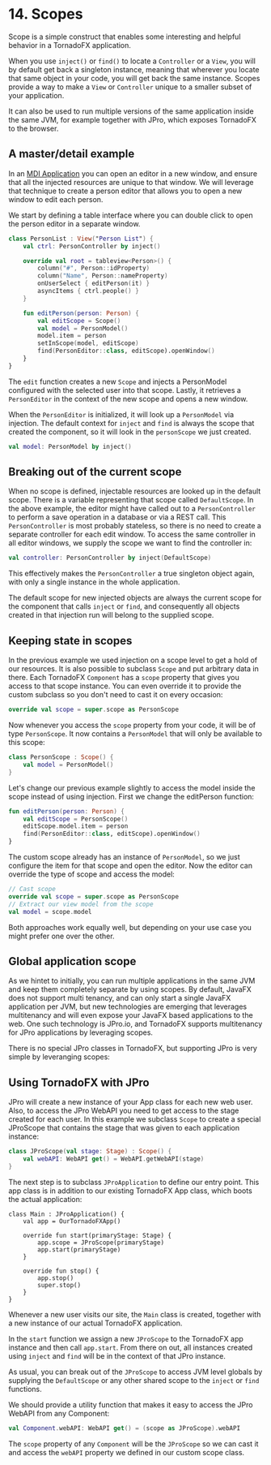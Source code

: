 # 14. Scopes

Scope is a simple construct that enables some interesting and helpful behavior in a TornadoFX application.

When you use `inject()` or `find()` to locate a `Controller` or a `View`, you will by default get back a singleton instance, meaning that wherever you locate that same object in your code, you will get back the same instance. Scopes provide a way to make a `View` or `Controller` unique to a smaller subset of your application.

It can also be used to run multiple versions of the same application inside the same JVM, for example together with JPro, which exposes TornadoFX to the browser.

## A master/detail example

In an [MDI Application](https://en.wikipedia.org/wiki/Multiple_document_interface) you can open an editor in a new window, and ensure that all the injected resources are unique to that window. We will leverage that technique to create a person editor that allows you to open a new window to edit each person.

We start by defining a table interface where you can double click to open the person editor in a separate window.

```kotlin
class PersonList : View("Person List") {
    val ctrl: PersonController by inject()

    override val root = tableview<Person>() {
        column("#", Person::idProperty)
        column("Name", Person::nameProperty)
        onUserSelect { editPerson(it) }
        asyncItems { ctrl.people() }
    }

    fun editPerson(person: Person) {
        val editScope = Scope()
        val model = PersonModel()
        model.item = person
        setInScope(model, editScope)
        find(PersonEditor::class, editScope).openWindow()
    }
}
```

The `edit` function creates a new `Scope` and injects a PersonModel configured with the selected user into that scope.
Lastly, it retrieves a `PersonEditor` in the context of the new scope and opens a new window.

When the `PersonEditor` is initialized, it will look up a `PersonModel` via injection. The default context for `inject` and `find` is always the scope that created the component, so it will look in the `personScope` we just created.

```kotlin
val model: PersonModel by inject()
```

## Breaking out of the current scope

When no scope is defined, injectable resources are looked up in the default scope. There is a variable representing that scope called `DefaultScope`. In the above example, the editor might have called out to a `PersonController` to perform a save operation in a database or via a REST call. This `PersonController` is most probably stateless, so there is no need to create a separate controller for each edit window. To access the same controller in all editor windows, we supply the scope we want to find the controller in:

```kotlin
val controller: PersonController by inject(DefaultScope)
```

This effectively makes the `PersonController` a true singleton object again, with only a single instance in the whole application.

The default scope for new injected objects are always the current scope for the component that calls `inject` or `find`, and consequently all objects created in that injection run will belong to the supplied scope.

## Keeping state in scopes

In the previous example we used injection on a scope level to get a hold of our resources. It is also possible to subclass `Scope` and put arbitrary data in there. Each TornadoFX `Component` has a `scope` property that gives you access to that scope instance. You can even override it to provide the custom subclass so you don't need to cast it on every occasion:

```kotlin
override val scope = super.scope as PersonScope
```

Now whenever you access the `scope` property from your code, it will be of type `PersonScope`. It now contains a `PersonModel` that will only be available to this scope:

```kotlin
class PersonScope : Scope() {
    val model = PersonModel()
}
```

Let's change our previous example slightly to access the model inside the scope instead of using injection. First we change the editPerson function:

```kotlin
fun editPerson(person: Person) {
    val editScope = PersonScope()
    editScope.model.item = person
    find(PersonEditor::class, editScope).openWindow()
}
```

The custom scope already has an instance of `PersonModel`, so we just configure the item for that scope and open the editor. Now the editor can override the type of scope and access the model:

```kotlin
// Cast scope
override val scope = super.scope as PersonScope
// Extract our view model from the scope
val model = scope.model
```

Both approaches work equally well, but depending on your use case you might prefer one over the other.

## Global application scope

As we hintet to initially, you can run multiple applications in the same JVM and keep them completely separate by using scopes. By default, JavaFX does not support multi tenancy, and can only start a single JavaFX application per JVM, but new technologies are emerging that leverages multitenancy and will even expose your JavaFX based applications to the web. One such technology is JPro.io, and TornadoFX supports multitenancy for JPro applications by leveraging scopes.

There is no special JPro classes in TornadoFX, but supporting JPro is very simple by leveranging scopes:

## Using TornadoFX with JPro

JPro will create a new instance of your App class for each new web user. Also, to access the JPro WebAPI you need to get access to the stage created for each user. In this example we subclass `Scope` to create a special JProScope that contains the stage that was given to each application instance:

```kotlin
class JProScope(val stage: Stage) : Scope() {
    val webAPI: WebAPI get() = WebAPI.getWebAPI(stage)
}
```

The next step is to subclass `JProApplication` to define our entry point. This app class is in addition to our existing TornadoFX App class, which boots the actual application:

```
class Main : JProApplication() {
    val app = OurTornadoFXApp()

    override fun start(primaryStage: Stage) {
        app.scope = JProScope(primaryStage)
        app.start(primaryStage)
    }

    override fun stop() {
        app.stop()
        super.stop()
    }
}
```

Whenever a new user visits our site, the `Main` class is created, together with a new instance of our actual TornadoFX application.

In the `start` function we assign a new `JProScope` to the TornadoFX app instance and then call `app.start`. From there on out, all instances created using `inject` and `find` will be in the context of that JPro instance.

As usual, you can break out of the `JProScope` to access JVM level globals by supplying the `DefaultScope` or any other shared scope to the `inject` or `find` functions.

We should provide a utility function that makes it easy to access the JPro WebAPI from any Component:

```kotlin
val Component.webAPI: WebAPI get() = (scope as JProScope).webAPI
```

The `scope` property of any `Component` will be the `JProScope` so we can cast it and access the `webAPI` property we defined in our custom scope class.



